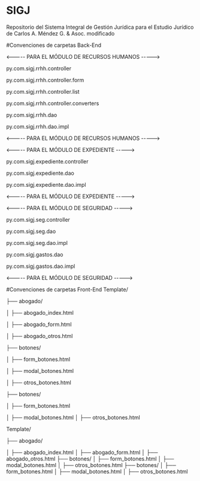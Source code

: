# SIGJ
Repositorio del Sistema Integral de Gestión Jurídica para el Estudio Jurídico de Carlos A. Méndez G. &amp; Asoc.
modificado

#Convenciones de carpetas Back-End

<----- PARA EL MÓDULO DE RECURSOS HUMANOS ----->

py.com.sigj.rrhh.controller

py.com.sigj.rrhh.controller.form

py.com.sigj.rrhh.controller.list

py.com.sigj.rrhh.controller.converters

py.com.sigj.rrhh.dao

py.com.sigj.rrhh.dao.impl

<----- PARA EL MÓDULO DE RECURSOS HUMANOS ----->


<----- PARA EL MÓDULO DE EXPEDIENTE ----->

py.com.sigj.expediente.controller

py.com.sigj.expediente.dao

py.com.sigj.expediente.dao.impl

<----- PARA EL MÓDULO DE EXPEDIENTE ----->


<----- PARA EL MÓDULO DE SEGURIDAD ----->

py.com.sigj.seg.controller

py.com.sigj.seg.dao

py.com.sigj.seg.dao.impl

py.com.sigj.gastos.dao

py.com.sigj.gastos.dao.impl

<----- PARA EL MÓDULO DE SEGURIDAD ----->

#Convenciones de carpetas Front-End
Template/

├── abogado/

│   ├── abogado_index.html

│   ├── abogado_form.html

│   ├── abogado_otros.html

├── botones/

│   ├── form_botones.html

│   ├── modal_botones.html

│   ├── otros_botones.html

├── botones/

│   ├── form_botones.html

│   ├── modal_botones.html
│   ├── otros_botones.html

Template/

├── abogado/

│   ├── abogado_index.html
  │   ├── abogado_form.html
│   ├── abogado_otros.html
├── botones/
│   ├── form_botones.html
│   ├── modal_botones.html
│   ├── otros_botones.html
├── botones/
│   ├── form_botones.html
│   ├── modal_botones.html
│   ├── otros_botones.html
